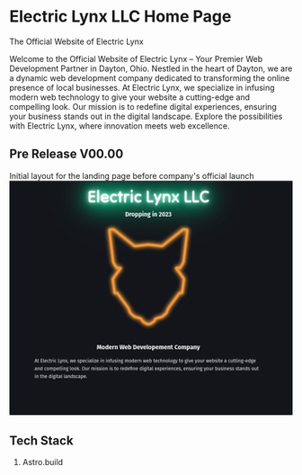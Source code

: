 # Electric Lynx LLC Home Page

The Official Website of Electric Lynx

Welcome to the Official Website of Electric Lynx – Your Premier Web Development Partner in Dayton, Ohio. Nestled in the heart of Dayton, we are a dynamic web development company dedicated to transforming the online presence of local businesses. At Electric Lynx, we specialize in infusing modern web technology to give your website a cutting-edge and compelling look. Our mission is to redefine digital experiences, ensuring your business stands out in the digital landscape. Explore the possibilities with Electric Lynx, where innovation meets web excellence.

## Pre Release V00.00

Initial layout for the landing page before company's official launch
![Alt text](doc/site_snapshots/launch/V1_R00.png)

## Tech Stack

1. Astro.build
